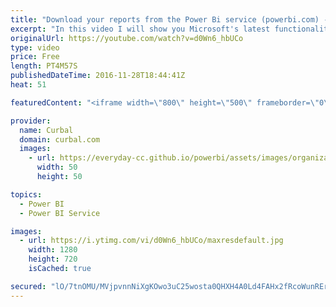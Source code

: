 ```yaml
---
title: "Download your reports from the Power Bi service (powerbi.com) - Power BI Tips & Tricks #19"
excerpt: "In this video I will show you Microsoft's latest functionality added to the Power BI service (Powerbi.com).  This update was released last week (2016-Nov) and it allows you and your team to download the power bi reports from the service. I also explain why the functionality is not always enabled.   Looking"
originalUrl: https://youtube.com/watch?v=d0Wn6_hbUCo
type: video
price: Free
length: PT4M57S
publishedDateTime: 2016-11-28T18:44:41Z
heat: 51

featuredContent: "<iframe width=\"800\" height=\"500\" frameborder=\"0\" src=\"https://www.youtube.com/embed/d0Wn6_hbUCo\" allow=\"accelerometer; autoplay; encrypted-media; gyroscope; picture-in-picture\" allowfullscreen></iframe>"

provider:
  name: Curbal
  domain: curbal.com
  images:
    - url: https://everyday-cc.github.io/powerbi/assets/images/organizations/curbal.com-50x50.jpg
      width: 50
      height: 50

topics:
  - Power BI
  - Power BI Service

images:
  - url: https://i.ytimg.com/vi/d0Wn6_hbUCo/maxresdefault.jpg
    width: 1280
    height: 720
    isCached: true

secured: "lO/7tnOMU/MVjpvnnNiXgKOwo3uC25wosta0QHXH4A0Ld4FAHx2fRcoWunRErbdFEmBVhZNOYqxNjxj7+l7TwFkmtZiCivRWlcX+A3Yx6gg+uNBu5xP7CLxoaum9c6rcW6Omhwj/FQ4SprczrOjDyG85PsLy5XwdV+6auyNVYEZf1exrHlW0ItrKlg96y3vls9lPam3e2IyE68tlMCNlK4FnbtrJ++YDCL9mL69S6KHXy/T4Wo9mOncNCS5JvBFswbE7FXAEwfkmk8QqYmEx+pXu0Gdy0gWnX499c2QpSCshs0m78nSOBSCS36Z8DfVHd/MhbFgpkTmzNSA/hG85mpY8JLIyREe183AazjmXN/sa1fwb576MzeS0G5ZOF5bztbvJ7o5Ef+oQDb0XBcYf83J0AAAhDfYeN71n9ft5So8=;r+/gRG2Ja2DFSnpYm+1dUw=="
---
```


